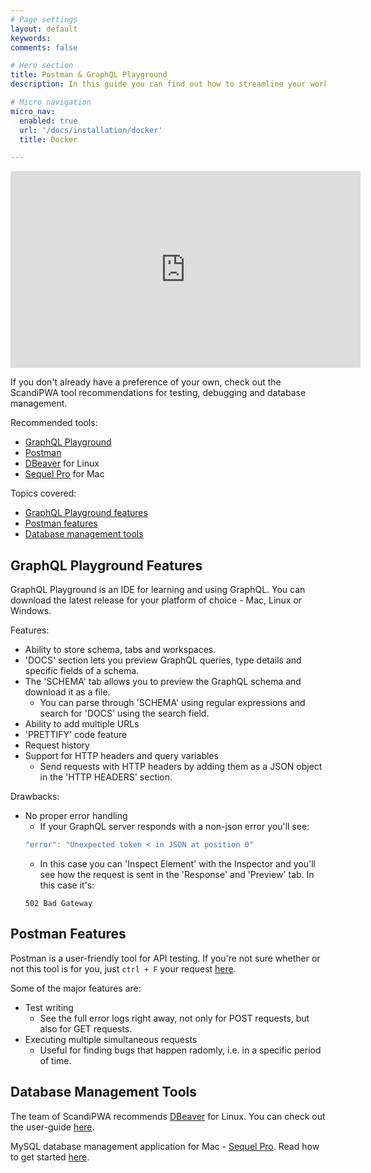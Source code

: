 ```yaml
---
# Page settings
layout: default
keywords:
comments: false

# Hero section
title: Postman & GraphQL Playground
description: In this guide you can find out how to streamline your workflow with Postman, GraphQL Playground and some other tools

# Micro navigation
micro_nav:
  enabled: true
  url: '/docs/installation/docker'
  title: Docker

---
```

<div class="video">
    <iframe width="560" height="315" src="https://www.youtube.com/embed/27IHNDG4Kaw" frameborder="0" allow="accelerometer; autoplay; encrypted-media; gyroscope; picture-in-picture" allowfullscreen></iframe>
</div>

If you don't already have a preference of your own, check out the ScandiPWA tool recommendations for testing, debugging and database management.

Recommended tools:
- [GraphQL Playground](https://github.com/prisma-labs/graphql-playground)
- [Postman](https://www.postman.com/)
- [DBeaver](https://dbeaver.io/) for Linux
- [Sequel Pro](https://www.sequelpro.com/) for Mac

Topics covered:
- [GraphQL Playground features](#graphql-playground-features)
- [Postman features](#postman-features)
- [Database management tools](#database-management-tools)

## GraphQL Playground Features
GraphQL Playground is an IDE for learning and using GraphQL. You can download the latest release for your platform of choice - Mac, Linux or Windows. 

Features:
- Ability to store schema, tabs and workspaces. 
- 'DOCS' section lets you preview GraphQL queries, type details and specific fields of a schema.
- The 'SCHEMA' tab allows you to preview the GraphQL schema and download it as a file. 
    - You can parse through 'SCHEMA' using regular expressions and search for 'DOCS' using the search field.
- Ability to add multiple URLs
- 'PRETTIFY' code feature
- Request history
- Support for HTTP headers and query variables
    - Send requests with HTTP headers by adding them as a JSON object in the 'HTTP HEADERS' section.

Drawbacks:
- No proper error handling
    - If your GraphQL server responds with a non-json error you'll see:
    ```javascript
    "error": "Unexpected token < in JSON at position 0"
    ```
    - In this case you can 'Inspect Element' with the Inspector and you'll see how the request is sent in the 'Response' and 'Preview' tab. In this case it's:
    ```text
    502 Bad Gateway
    ```

## Postman Features
Postman is a user-friendly tool for API testing. If you're not sure whether or not this tool is for you, just `ctrl + F` your request [here](https://www.postman.com/postman-features/).

Some of the major features are:
- Test writing
    - See the full error logs right away, not only for POST requests, but also for GET requests.
- Executing multiple simultaneous requests
    - Useful for finding bugs that happen radomly, i.e. in a specific period of time.

## Database Management Tools
The team of ScandiPWA recommends [DBeaver](https://dbeaver.io/) for Linux. You can check out the user-guide [here](https://github.com/dbeaver/dbeaver/wiki).

MySQL database management application for Mac - [Sequel Pro](https://www.sequelpro.com/). Read how to get started [here](https://sequelpro.com/docs).